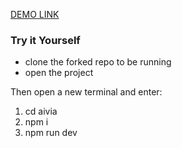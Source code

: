 [DEMO LINK](https://tranquil-starship-8100ea.netlify.app/)

<h3>Try it Yourself</h3>

- clone the forked repo to be running
- open the project

Then open a new terminal and enter:

1. cd aivia
2. npm i
3. npm run dev
